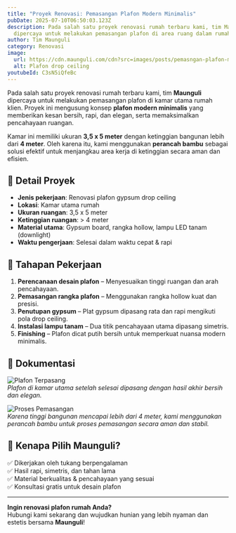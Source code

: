 ```yaml
---
title: "Proyek Renovasi: Pemasangan Plafon Modern Minimalis"
pubDate: 2025-07-10T06:50:03.123Z
description: Pada salah satu proyek renovasi rumah terbaru kami, tim Maunguli
  dipercaya untuk melakukan pemasangan plafon di area ruang dalam rumah.
author: Tim Maunguli
category: Renovasi
image:
  url: https://cdn.maunguli.com/cdn?src=images/posts/pemasngan-plafon-minimalis.jpeg&format=webp
  alt: Plafon drop ceiling
youtubeId: C3sN5iQfeBc
---
```

Pada salah satu proyek renovasi rumah terbaru kami, tim **Maunguli** dipercaya untuk melakukan pemasangan plafon di kamar utama rumah klien. Proyek ini mengusung konsep **plafon modern minimalis** yang memberikan kesan bersih, rapi, dan elegan, serta memaksimalkan pencahayaan ruangan.

Kamar ini memiliki ukuran **3,5 x 5 meter** dengan ketinggian bangunan lebih dari **4 meter**. Oleh karena itu, kami menggunakan **perancah bambu** sebagai solusi efektif untuk menjangkau area kerja di ketinggian secara aman dan efisien.

## 📌 Detail Proyek

- **Jenis pekerjaan**: Renovasi plafon gypsum drop ceiling  
- **Lokasi**: Kamar utama rumah  
- **Ukuran ruangan**: 3,5 x 5 meter  
- **Ketinggian ruangan**: > 4 meter  
- **Material utama**: Gypsum board, rangka hollow, lampu LED tanam (downlight)  
- **Waktu pengerjaan**: Selesai dalam waktu cepat & rapi

## 🔨 Tahapan Pekerjaan

1. **Perencanaan desain plafon** – Menyesuaikan tinggi ruangan dan arah pencahayaan.
2. **Pemasangan rangka plafon** – Menggunakan rangka hollow kuat dan presisi.
3. **Penutupan gypsum** – Plat gypsum dipasang rata dan rapi mengikuti pola drop ceiling.
4. **Instalasi lampu tanam** – Dua titik pencahayaan utama dipasang simetris.
5. **Finishing** – Plafon dicat putih bersih untuk memperkuat nuansa modern minimalis.

## 📸 Dokumentasi

![Plafon Terpasang](https://cdn.maunguli.com/cdn?src=images/posts/pemasngan-plafon-minimalis.jpeg)  
*Plafon di kamar utama setelah selesai dipasang dengan hasil akhir bersih dan elegan.*

![Proses Pemasangan](https://cdn.maunguli.com/cdn?src=images/posts/Pemasangan-plafon.jpeg)  
*Karena tinggi bangunan mencapai lebih dari 4 meter, kami menggunakan perancah bambu untuk proses pemasangan secara aman dan stabil.*



## 💬 Kenapa Pilih Maunguli?

✅ Dikerjakan oleh tukang berpengalaman  
✅ Hasil rapi, simetris, dan tahan lama  
✅ Material berkualitas & pencahayaan yang sesuai  
✅ Konsultasi gratis untuk desain plafon  

---

 **Ingin renovasi plafon rumah Anda?**  
Hubungi kami sekarang dan wujudkan hunian yang lebih nyaman dan estetis bersama **Maunguli**!
